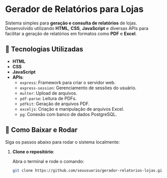 # Gerador de Relatórios para Lojas

Sistema simples para **geração e consulta de relatórios** de lojas. Desenvolvido utilizando **HTML**, **CSS**, **JavaScript** e diversas APIs para facilitar a geração de relatórios em formatos como **PDF** e **Excel**.

## 🎯 Tecnologias Utilizadas

- **HTML**
- **CSS**
- **JavaScript**
- **APIs**:
  - `express`: Framework para criar o servidor web.
  - `express-session`: Gerenciamento de sessões do usuário.
  - `multer`: Upload de arquivos.
  - `pdf-parse`: Leitura de PDFs.
  - `pdfkit`: Geração de arquivos PDF.
  - `exceljs`: Criação e manipulação de arquivos Excel.
  - `pg`: Conexão com banco de dados PostgreSQL.

## 🚀 Como Baixar e Rodar

Siga os passos abaixo para rodar o sistema localmente:

1. **Clone o repositório**:

   Abra o terminal e rode o comando:

   ```bash
   git clone https://github.com/seuusuario/gerador-relatorios-lojas.git

